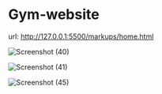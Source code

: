 # Gym-website
url: http://127.0.0.1:5500/markups/home.html 

![Screenshot (40)](https://user-images.githubusercontent.com/108218688/218307390-e6261f1c-4a42-4d62-a27f-162e460ea01a.png)

![Screenshot (41)](https://user-images.githubusercontent.com/108218688/218307398-7e4db13f-1aa2-4ca0-b5e5-0191ab7107b7.png)

![Screenshot (45)](https://user-images.githubusercontent.com/108218688/218307402-8b26552e-0a20-4f26-b556-4270fa3a9748.png)
